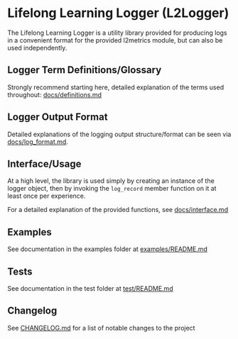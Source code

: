 # Lifelong Learning Logger (L2Logger)

The Lifelong Learning Logger is a utility library provided for 
producing logs in a convenient format for the provided l2metrics module,
but can also be used independently.

## Logger Term Definitions/Glossary
Strongly recommend starting here, detailed explanation of the terms used 
throughout: [docs/definitions.md](./docs/definitions.md)

## Logger Output Format
Detailed explanations of the logging output structure/format can be seen via
[docs/log_format.md](./docs/log_format.md).

## Interface/Usage
At a high level, the library is used simply by creating an
instance of the logger object, then by invoking the `log_record`
 member function on it at least once per experience.

For a detailed explanation of the provided functions, see
[docs/interface.md](./docs/interface.md)

## Examples
See documentation in the examples folder at [examples/README.md](./examples/README.md)

## Tests
See documentation in the test folder at [test/README.md](./test/README.md)

## Changelog
See [CHANGELOG.md](./CHANGELOG.md) for a list of notable changes to the
project